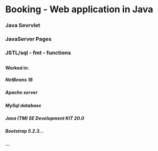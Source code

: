 #  Booking - Web application in Java

### Java Sevrvlet
### JavaServer Pages
### JSTL/sql - fmt - functions
##
#### Worked in:
##### NetBeans 18
##### Apache server 
##### MySql database
##### Java (TM) SE Development KIT 20.0
##### Bootstrap 5.2.3...
#### ...
##




